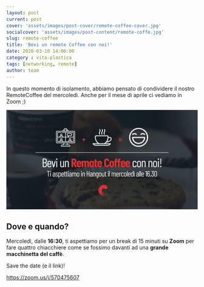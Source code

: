 ```yaml
---
layout: post
current: post
cover: 'assets/images/post-cover/remote-coffee-cover.jpg'
socialcover: 'assets/images/post-content/remote-coffe.jpg'
slug: remote-coffee
title: 'Bevi un remote Coffee con noi!'
date: 2020-03-10 14:00:00
category : vita-plastica
tags: [networking, remote]
author: team
---
```


In questo momento di isolamento, abbiamo pensato di condividere il nostro RemoteCoffee del mercoledì. 
Anche per il mese di aprile ci vediamo in Zoom ;)

![CodicePlastico](/assets/images/post-content/remote-coffe.jpg)

## Dove e quando?
Mercoledì, dalle **16:30**, ti aspettiamo per un break di 15 minuti su <strong>Zoom</strong> per fare quattro chiacchiere come se fossimo davanti ad una **grande macchinetta del caffè**.

Save the date (e il link)! 

<a href="https://zoom.us/j/570475607" target="_blank">https://zoom.us/j/570475607</a>